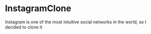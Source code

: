# InstagramClone
Instagram is one of the most intuitive social networks in the world, so I decided to clone it
